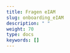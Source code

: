 ```yaml
---
title: Fragen eIAM 
slug: onboarding_eIAM
description: " "
weight: 70
type: docs
keywords: []
---
```

